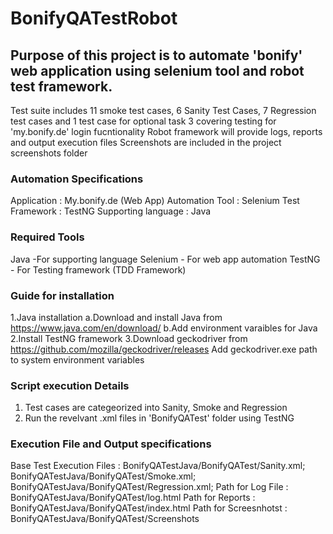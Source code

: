 # BonifyQATestRobot
  
## Purpose of this project is to automate 'bonify' web application using selenium tool and robot test framework.
   Test suite includes 11 smoke test cases, 6 Sanity Test Cases, 7 Regression test cases and 1 test case for optional task 3
   covering testing for 'my.bonify.de' login fucntionality
   Robot framework will provide logs, reports and output execution files
   Screenshots are included in the project screenshots folder

### Automation Specifications ###
 Application : My.bonify.de (Web App)
 Automation Tool : Selenium
 Test Framework : TestNG
 Supporting language : Java

### Required Tools ###
 Java -For supporting language
 Selenium - For web app automation
 TestNG - For Testing framework (TDD Framework)
 
### Guide for installation ###
 1.Java installation
  a.Download and install Java from https://www.java.com/en/download/
  b.Add environment varaibles for Java
 2.Install TestNG framework
 3.Download geckodriver from https://github.com/mozilla/geckodriver/releases
   Add geckodriver.exe path to system environment variables
  
 
### Script execution Details ###
 1. Test cases are categeorized into Sanity, Smoke and Regression
 2. Run the revelvant .xml files in 'BonifyQATest' folder using TestNG 


### Execution File and Output specifications ###
 Base Test Execution Files : BonifyQATestJava/BonifyQATest/Sanity.xml; 
                             BonifyQATestJava/BonifyQATest/Smoke.xml; 
							 BonifyQATestJava/BonifyQATest/Regression.xml; 
 Path for Log File : BonifyQATestJava/BonifyQATest/log.html
 Path for Reports : BonifyQATestJava/BonifyQATest/index.html
 Path for Screesnhotst : BonifyQATestJava/BonifyQATest/Screenshots

